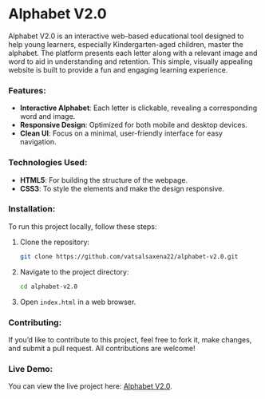 # Alphabet V2.0

Alphabet V2.0 is an interactive web-based educational tool designed to help young learners, especially Kindergarten-aged children, master the alphabet. The platform presents each letter along with a relevant image and word to aid in understanding and retention. This simple, visually appealing website is built to provide a fun and engaging learning experience.

### Features:
- **Interactive Alphabet**: Each letter is clickable, revealing a corresponding word and image.
- **Responsive Design**: Optimized for both mobile and desktop devices.
- **Clean UI**: Focus on a minimal, user-friendly interface for easy navigation.

### Technologies Used:
- **HTML5**: For building the structure of the webpage.
- **CSS3**: To style the elements and make the design responsive.

### Installation:
To run this project locally, follow these steps:
1. Clone the repository:
   ```bash
   git clone https://github.com/vatsalsaxena22/alphabet-v2.0.git
   ```
2. Navigate to the project directory:
   ```bash
   cd alphabet-v2.0
   ```
3. Open `index.html` in a web browser.

### Contributing:
If you’d like to contribute to this project, feel free to fork it, make changes, and submit a pull request. All contributions are welcome!

### Live Demo:
You can view the live project here: [Alphabet V2.0](https://github.com/vatsalsaxena22/alphabet-v2.0).
